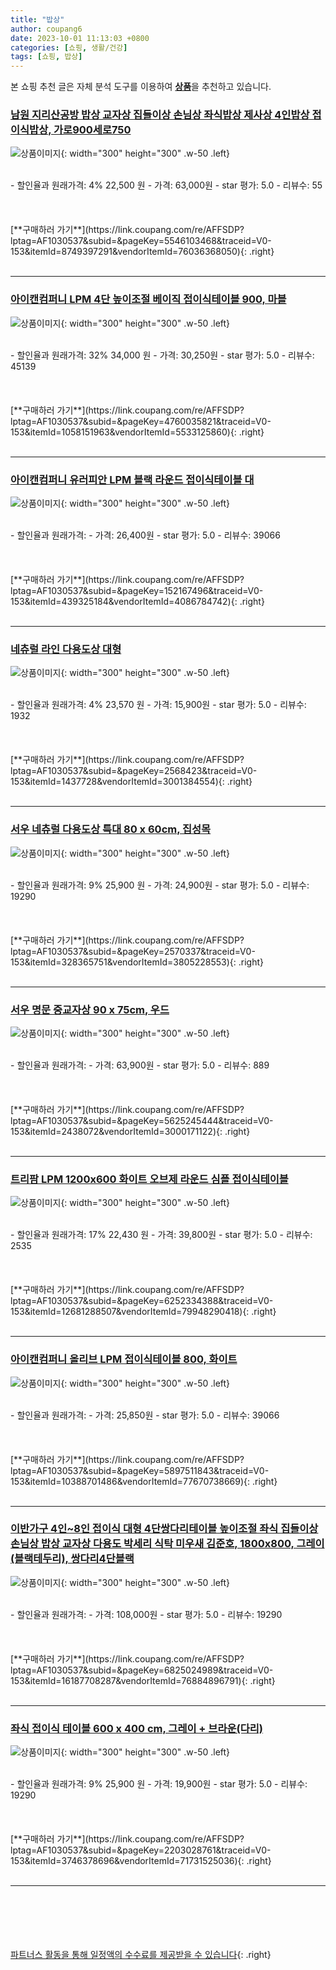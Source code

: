 ```yaml
---
title: "밥상"
author: coupang6
date: 2023-10-01 11:13:03 +0800
categories: [쇼핑, 생활/건강]
tags: [쇼핑, 밥상]
---
```


본 쇼핑 추천 글은 자체 분석 도구를 이용하여 [**상품**](https://link.coupang.com/a/bao1ui)을 추천하고 있습니다.

### [남원 지리산공방 밥상 교자상 집들이상 손님상 좌식밥상 제사상 4인밥상 접이식밥상, 가로900세로750](https://link.coupang.com/re/AFFSDP?lptag=AF1030537&subid=&pageKey=5546103468&traceid=V0-153&itemId=8749397291&vendorItemId=76036368050)

![상품이미지](https://thumbnail7.coupangcdn.com/thumbnails/remote/230x230ex/image/vendor_inventory/ed2d/06d48d4e46aa79125423886d54978ecf11828b949bbf362616c3c348c69b.jpg){: width="300" height="300" .w-50 .left}


<br>
- 할인율과 원래가격: 4%  22,500   원
- 가격: 63,000원
- star 평가: 5.0
- 리뷰수: 55
<br>
<br>
<br>
<br>
[**구매하러 가기**](https://link.coupang.com/re/AFFSDP?lptag=AF1030537&subid=&pageKey=5546103468&traceid=V0-153&itemId=8749397291&vendorItemId=76036368050){: .right}
<br>
<br>

---

### [아이캔컴퍼니 LPM 4단 높이조절 베이직 접이식테이블 900, 마블](https://link.coupang.com/re/AFFSDP?lptag=AF1030537&subid=&pageKey=4760035821&traceid=V0-153&itemId=1058151963&vendorItemId=5533125860)

![상품이미지](https://thumbnail7.coupangcdn.com/thumbnails/remote/230x230ex/image/retail/images/3856823623552749-6e7e5ced-85f4-48be-9a70-609525527f62.jpg){: width="300" height="300" .w-50 .left}


<br>
- 할인율과 원래가격: 32%  34,000   원
- 가격: 30,250원
- star 평가: 5.0
- 리뷰수: 45139
<br>
<br>
<br>
<br>
[**구매하러 가기**](https://link.coupang.com/re/AFFSDP?lptag=AF1030537&subid=&pageKey=4760035821&traceid=V0-153&itemId=1058151963&vendorItemId=5533125860){: .right}
<br>
<br>

---

### [아이캔컴퍼니 유러피안 LPM 블랙 라운드 접이식테이블 대](https://link.coupang.com/re/AFFSDP?lptag=AF1030537&subid=&pageKey=152167496&traceid=V0-153&itemId=439325184&vendorItemId=4086784742)

![상품이미지](https://thumbnail9.coupangcdn.com/thumbnails/remote/230x230ex/image/retail/images/4550178715193528-1b1b9757-8722-4821-b0bb-50bcdd50d001.jpg){: width="300" height="300" .w-50 .left}


<br>
- 할인율과 원래가격: 
- 가격: 26,400원
- star 평가: 5.0
- 리뷰수: 39066
<br>
<br>
<br>
<br>
[**구매하러 가기**](https://link.coupang.com/re/AFFSDP?lptag=AF1030537&subid=&pageKey=152167496&traceid=V0-153&itemId=439325184&vendorItemId=4086784742){: .right}
<br>
<br>

---

### [네츄럴 라인 다용도상 대형](https://link.coupang.com/re/AFFSDP?lptag=AF1030537&subid=&pageKey=2568423&traceid=V0-153&itemId=1437728&vendorItemId=3001384554)

![상품이미지](https://thumbnail10.coupangcdn.com/thumbnails/remote/230x230ex/image/product/image/vendoritem/2017/07/03/3001384554/c672f21a-363f-4485-bc54-cce0598623d1.jpg){: width="300" height="300" .w-50 .left}


<br>
- 할인율과 원래가격: 4%  23,570   원
- 가격: 15,900원
- star 평가: 5.0
- 리뷰수: 1932
<br>
<br>
<br>
<br>
[**구매하러 가기**](https://link.coupang.com/re/AFFSDP?lptag=AF1030537&subid=&pageKey=2568423&traceid=V0-153&itemId=1437728&vendorItemId=3001384554){: .right}
<br>
<br>

---

### [서우 네츄럴 다용도상 특대 80 x 60cm, 집성목](https://link.coupang.com/re/AFFSDP?lptag=AF1030537&subid=&pageKey=2570337&traceid=V0-153&itemId=328365751&vendorItemId=3805228553)

![상품이미지](https://thumbnail10.coupangcdn.com/thumbnails/remote/230x230ex/image/product/image/vendoritem/2019/03/07/3805228553/003d67ef-0424-457e-b3f2-288327129777.jpg){: width="300" height="300" .w-50 .left}


<br>
- 할인율과 원래가격: 9%  25,900   원
- 가격: 24,900원
- star 평가: 5.0
- 리뷰수: 19290
<br>
<br>
<br>
<br>
[**구매하러 가기**](https://link.coupang.com/re/AFFSDP?lptag=AF1030537&subid=&pageKey=2570337&traceid=V0-153&itemId=328365751&vendorItemId=3805228553){: .right}
<br>
<br>

---

### [서우 명문 중교자상 90 x 75cm, 우드](https://link.coupang.com/re/AFFSDP?lptag=AF1030537&subid=&pageKey=5625245444&traceid=V0-153&itemId=2438072&vendorItemId=3000171122)

![상품이미지](https://thumbnail8.coupangcdn.com/thumbnails/remote/230x230ex/image/retail/images/18472809653531-87a22534-8be0-4b8a-8a56-cce249cb252a.jpg){: width="300" height="300" .w-50 .left}


<br>
- 할인율과 원래가격: 
- 가격: 63,900원
- star 평가: 5.0
- 리뷰수: 889
<br>
<br>
<br>
<br>
[**구매하러 가기**](https://link.coupang.com/re/AFFSDP?lptag=AF1030537&subid=&pageKey=5625245444&traceid=V0-153&itemId=2438072&vendorItemId=3000171122){: .right}
<br>
<br>

---

### [트리팜 LPM 1200x600 화이트 오브제 라운드 심플 접이식테이블](https://link.coupang.com/re/AFFSDP?lptag=AF1030537&subid=&pageKey=6252334388&traceid=V0-153&itemId=12681288507&vendorItemId=79948290418)

![상품이미지](https://thumbnail9.coupangcdn.com/thumbnails/remote/230x230ex/image/rs_quotation_api/he8hzpq5/61cd16306ca149dc9479a2e7fb4d5511.jpg){: width="300" height="300" .w-50 .left}


<br>
- 할인율과 원래가격: 17%  22,430   원
- 가격: 39,800원
- star 평가: 5.0
- 리뷰수: 2535
<br>
<br>
<br>
<br>
[**구매하러 가기**](https://link.coupang.com/re/AFFSDP?lptag=AF1030537&subid=&pageKey=6252334388&traceid=V0-153&itemId=12681288507&vendorItemId=79948290418){: .right}
<br>
<br>

---

### [아이캔컴퍼니 올리브 LPM 접이식테이블 800, 화이트](https://link.coupang.com/re/AFFSDP?lptag=AF1030537&subid=&pageKey=5897511843&traceid=V0-153&itemId=10388701486&vendorItemId=77670738669)

![상품이미지](https://thumbnail6.coupangcdn.com/thumbnails/remote/230x230ex/image/retail/images/4548949596823504-8ff1f9c3-b446-49b1-86b8-f6281ec4c780.jpg){: width="300" height="300" .w-50 .left}


<br>
- 할인율과 원래가격: 
- 가격: 25,850원
- star 평가: 5.0
- 리뷰수: 39066
<br>
<br>
<br>
<br>
[**구매하러 가기**](https://link.coupang.com/re/AFFSDP?lptag=AF1030537&subid=&pageKey=5897511843&traceid=V0-153&itemId=10388701486&vendorItemId=77670738669){: .right}
<br>
<br>

---

### [이반가구 4인~8인 접이식 대형 4단쌍다리테이블 높이조절 좌식 집들이상 손님상 밥상 교자상 다용도 박세리 식탁 미우새 김준호, 1800x800, 그레이(블랙테두리), 쌍다리4단블랙](https://link.coupang.com/re/AFFSDP?lptag=AF1030537&subid=&pageKey=6825024989&traceid=V0-153&itemId=16187708287&vendorItemId=76884896791)

![상품이미지](https://thumbnail7.coupangcdn.com/thumbnails/remote/230x230ex/image/vendor_inventory/296f/5aa7947cc8d58922286de0e1553b225e5a7214f216577b29b7ce816d11aa.jpg){: width="300" height="300" .w-50 .left}


<br>
- 할인율과 원래가격: 
- 가격: 108,000원
- star 평가: 5.0
- 리뷰수: 19290
<br>
<br>
<br>
<br>
[**구매하러 가기**](https://link.coupang.com/re/AFFSDP?lptag=AF1030537&subid=&pageKey=6825024989&traceid=V0-153&itemId=16187708287&vendorItemId=76884896791){: .right}
<br>
<br>

---

### [좌식 접이식 테이블 600 x 400 cm, 그레이 + 브라운(다리)](https://link.coupang.com/re/AFFSDP?lptag=AF1030537&subid=&pageKey=2203028761&traceid=V0-153&itemId=3746378696&vendorItemId=71731525036)

![상품이미지](https://thumbnail8.coupangcdn.com/thumbnails/remote/230x230ex/image/retail/images/2020/10/05/15/0/158f1990-b1cf-4cdd-8200-8b681bf5ec55.jpg){: width="300" height="300" .w-50 .left}


<br>
- 할인율과 원래가격: 9%  25,900   원
- 가격: 19,900원
- star 평가: 5.0
- 리뷰수: 19290
<br>
<br>
<br>
<br>
[**구매하러 가기**](https://link.coupang.com/re/AFFSDP?lptag=AF1030537&subid=&pageKey=2203028761&traceid=V0-153&itemId=3746378696&vendorItemId=71731525036){: .right}
<br>
<br>

---
<br><br><br><br><br> [파트너스 활동을 통해 일정액의 수수료를 제공받을 수 있습니다](https://link.coupang.com/a/bao1ui){: .right}